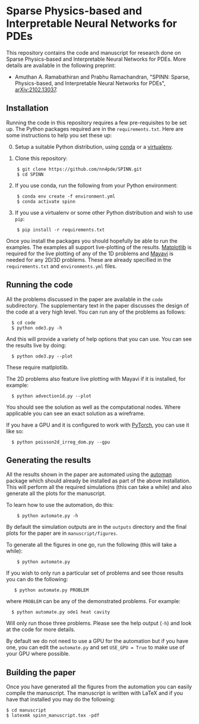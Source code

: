 # Sparse Physics-based and Interpretable Neural Networks for PDEs

This repository contains the code and manuscript for research done on Sparse
Physics-based and Interpretable Neural Networks for PDEs. More details are
available in the following preprint:

- Amuthan A. Ramabathiran and Prabhu Ramachandran, "SPINN: Sparse,
  Physics-based, and Interpretable Neural Networks for PDEs",
  [arXiv:2102.13037](https://arxiv.org/abs/2102.13037).


## Installation

Running the code in this repository requires a few pre-requisites to be set
up. The Python packages required are in the `requirements.txt`. Here are some
instructions to help you set these up:

0. Setup a suitable Python distribution, using [conda](https://conda.io) or a
   [virtualenv](https://virtualenv.pypa.io/).

1. Clone this repository:
```
    $ git clone https://github.com/nn4pde/SPINN.git
    $ cd SPINN
```

2. If you use conda, run the following from your Python environment:
```
    $ conda env create -f environment.yml
    $ conda activate spinn
```

3. If you use a virtualenv or some other Python distribution and wish to use `pip`:
```
    $ pip install -r requirements.txt
```

Once you install the packages you should hopefully be able to run the
examples. The examples all support live-plotting of the results.
[Matplotlib](https://matplotlib.org) is required for the live plotting of any
of the 1D problems and [Mayavi](https://docs.enthought.com/mayavi/mayavi/) is
needed for any 2D/3D problems. These are already specified in the
`requirements.txt` and `environments.yml` files.


## Running the code

All the problems discussed in the paper are available in the `code`
subdirectory. The supplementary text in the paper discusses the design of the
code at a very high level.  You can run any of the problems as follows:
```
  $ cd code
  $ python ode3.py -h
```

And this will provide a variety of help options that you can use. You can see
the results live by doing:
```
  $ python ode3.py --plot
```
These require matlplotlib.

The 2D problems also feature live plotting with Mayavi if it is installed, for
example:
```
  $ python advection1d.py --plot
```
You should see the solution as well as the computational nodes.  Where
applicable you can see an exact solution as a wireframe.

If you have a GPU and it is configured to work with
[PyTorch](https://pytorch.org/), you can use it like so:
```
  $ python poisson2d_irreg_dom.py --gpu
```


## Generating the results

All the results shown in the paper are automated using the
[automan](https://automan.readthedocs.io) package which should already be
installed as part of the above installation. This will perform all the
required simulations (this can take a while) and also generate all the plots
for the manuscript.

To learn how to use the automation, do this:
```
    $ python automate.py -h
```

By default the simulation outputs are in the `outputs` directory and the
final plots for the paper are in `manuscript/figures`.

To generate all the figures in one go, run the following (this will take a while):
```
    $ python automate.py
```

If you wish to only run a particular set of problems and see those results you
can do the following:
```
   $ python automate.py PROBLEM
```

where `PROBLEM` can be any of the demonstrated problems.  For example:

```
  $ python automate.py ode1 heat cavity
```

Will only run those three problems. Please see the help output (`-h`) and look
at the code for more details.

By default we do not need to use a GPU for the automation but if you have one,
you can edit the `automate.py` and set `USE_GPU = True` to make use of your
GPU where possible.



## Building the paper

Once you have generated all the figures from the automation you can easily
compile the manuscript. The manuscript is written with LaTeX and if you have
that installed you may do the following:

```
$ cd manuscript
$ latexmk spinn_manuscript.tex -pdf
```
